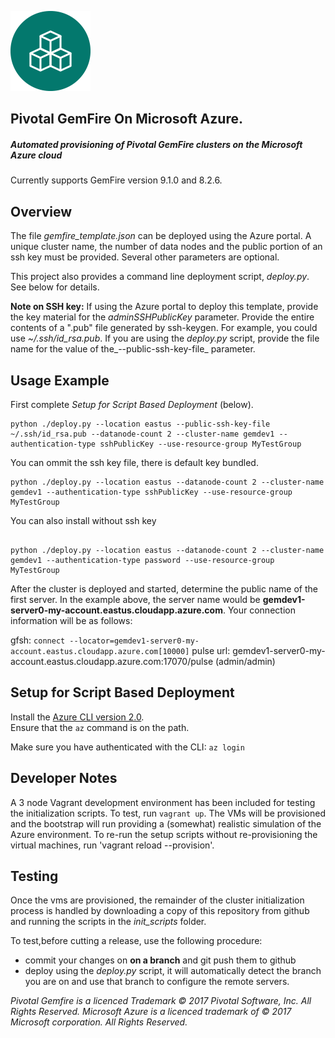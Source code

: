 ![alt text](https://github.com/Pivotal-Data-Engineering/gemfire-azure/blob/master/icon_gemfire1.png "Logo")
## Pivotal GemFire On Microsoft Azure.

##### Automated provisioning of Pivotal GemFire clusters on the Microsoft Azure cloud
Currently supports GemFire version 9.1.0 and 8.2.6.

## Overview
The file _gemfire\_template.json_ can be deployed using the Azure portal. A
unique cluster name, the number of data nodes and the public portion of an
ssh key must be provided.  Several other parameters are optional.

This project also provides a command line deployment script, _deploy.py_. See
below for details.

__Note on SSH key:__ If using the Azure portal to deploy this template, provide
the key material for the _adminSSHPublicKey_ parameter. Provide the entire
contents of a ".pub" file generated by ssh-keygen.  For example, you could use
_~/.ssh/id\_rsa.pub_.  If you are using the _deploy.py_ script, provide the
file name for the value of the_--public-ssh-key-file_ parameter.

## Usage Example
First complete _Setup for Script Based Deployment_ (below).

```
python ./deploy.py --location eastus --public-ssh-key-file ~/.ssh/id_rsa.pub --datanode-count 2 --cluster-name gemdev1 --authentication-type sshPublicKey --use-resource-group MyTestGroup
```
You can ommit the ssh key file, there is default key bundled.

```
python ./deploy.py --location eastus --datanode-count 2 --cluster-name gemdev1 --authentication-type sshPublicKey --use-resource-group MyTestGroup

```
You can also install without ssh key

```

python ./deploy.py --location eastus --datanode-count 2 --cluster-name gemdev1 --authentication-type password --use-resource-group MyTestGroup

```

After the cluster is deployed and started, determine the public name of the
first server.  In the example above, the server name would be
__gemdev1-server0-my-account.eastus.cloudapp.azure.com__.  Your connection
information will be as follows:


gfsh: `connect --locator=gemdev1-server0-my-account.eastus.cloudapp.azure.com[10000]`
pulse url: gemdev1-server0-my-account.eastus.cloudapp.azure.com:17070/pulse (admin/admin)

## Setup for Script Based Deployment
Install the [Azure CLI version 2.0](https://docs.microsoft.com/en-us/cli/azure/install-azure-cli?view=azure-cli-latest).  
Ensure that the `az` command is on the path.

Make sure you have authenticated with the CLI: `az login`

## Developer Notes
A 3 node Vagrant development environment has been included for testing the
initialization scripts.  To test, run `vagrant up`.  The VMs will be provisioned
and the bootstrap will run providing a (somewhat) realistic simulation of the
Azure environment.  To re-run the setup scripts without re-provisioning the virtual
machines, run 'vagrant reload --provision'.

## Testing
Once the vms are provisioned, the remainder of the cluster initialization
process is handled by downloading a copy of this repository from github and
running the scripts in the _init\_scripts_ folder.

To test,before cutting a release, use the following procedure:
* commit your changes on __on a branch__ and git push them to github
* deploy using the _deploy.py_ script, it will automatically detect the
branch you are on and use that branch to configure the remote servers.


_Pivotal Gemfire is a licenced Trademark © 2017 Pivotal Software, Inc. All Rights Reserved._
_Microsoft Azure is a licenced trademark of © 2017 Microsoft corporation. All Rights Reserved._
